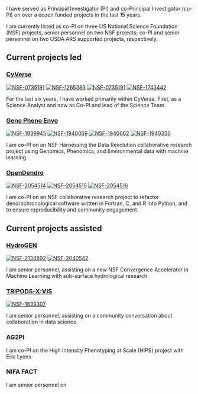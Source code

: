 I have served as Principal Investigator (PI) and co-Principal Investigator (co-PI) on over a dozen funded projects in the last 15 years.

I am currently listed as co-PI on three US National Science Foundation (NSF) projects, senior personnel on two NSF projects; co-PI and senior personnel on two USDA ARS supported projects, respectively. 

## Current projects led

### [CyVerse](https://cyverse.org)

[![NSF-0735191](https://img.shields.io/badge/NSF-0735191-blue.svg)](https://www.nsf.gov/awardsearch/showAward?AWD_ID=0735191) [![NSF-1265383](https://img.shields.io/badge/NSF-1265383-blue.svg)](https://www.nsf.gov/awardsearch/showAward?AWD_ID=1265383) [![NSF-0735191](https://img.shields.io/badge/NSF-0735191-blue.svg)](https://www.nsf.gov/awardsearch/showAward?AWD_ID=0735191) [![NSF-1743442](https://img.shields.io/badge/NSF-1743442-blue.svg)](https://www.nsf.gov/awardsearch/showAward?AWD_ID=1743442)

For the last six years, I have worked primarily within CyVerse. First, as a Science Analyst and now as Co-PI and lead of the Science Team. 

### [Geno Pheno Envo](https://genophenoenvo.github.io/)

[![NSF-1939945](https://img.shields.io/badge/NSF-1939945-blue.svg)](https://www.nsf.gov/awardsearch/showAward?AWD_ID=1939945) [![NSF-1940059](https://img.shields.io/badge/NSF-1940059-blue.svg)](https://www.nsf.gov/awardsearch/showAward?AWD_ID=1940059) [![NSF-1940062](https://img.shields.io/badge/NSF-1940062-blue.svg)](https://www.nsf.gov/awardsearch/showAward?AWD_ID=1940062) [![NSF-1940330](https://img.shields.io/badge/NSF-1940330-blue.svg)](https://www.nsf.gov/awardsearch/showAward?AWD_ID=1940330)

I am co-PI on an NSF Harnessing the Data Revolution collaborative research project using Genomics, Phenomics, and Environmental data with machine learning.

### [OpenDendro](https://opendendro.github.io/opendendro)

[![NSF-2054514](https://img.shields.io/badge/NSF-2054514-blue.svg)](https://nsf.gov/awardsearch/showAward?AWD_ID=2054514) [![NSF-2054515](https://img.shields.io/badge/NSF-2054515-blue.svg)](https://nsf.gov/awardsearch/showAward?AWD_ID=2054515) [![NSF-2054516](https://img.shields.io/badge/NSF-2054516-blue.svg)](https://nsf.gov/awardsearch/showAward?AWD_ID=2054516)

I am co-PI on an NSF collaborative research project to refactor dendrochronological software written in Fortran, C, and R into Python, and to ensure reproducibility and community engagement.

## Current projects assisted

### [HydroGEN](https://github.com/HydroFrame-ML)

[![NSF-2134892](https://img.shields.io/badge/NSF-2134892-blue.svg)](https://www.nsf.gov/awardsearch/showAward?AWD_ID=2134892) [![NSF-2040542](https://img.shields.io/badge/NSF-2040542-blue.svg)](https://nsf.gov/awardsearch/showAward?AWD_ID=2040542)

I am senior personnel, assisting on a new NSF Convergence Accelerator in Machine Learning with sub-surface hydrological research.

### [TRIPODS-X:VIS](https://lemon-labs.github.io/)

[![NSF-1839307](https://img.shields.io/badge/NSF-1839307-blue.svg)](https://nsf.gov/awardsearch/showAward?AWD_ID=1839307)

I am senior personnel, assisting on a community conversation about collaboration in data science.

### AG2PI

I am co-PI on the High Intensity Phenotyping at Scale (HIPS) project with Eric Lyons

### NIFA FACT

I am senior personnel on 
